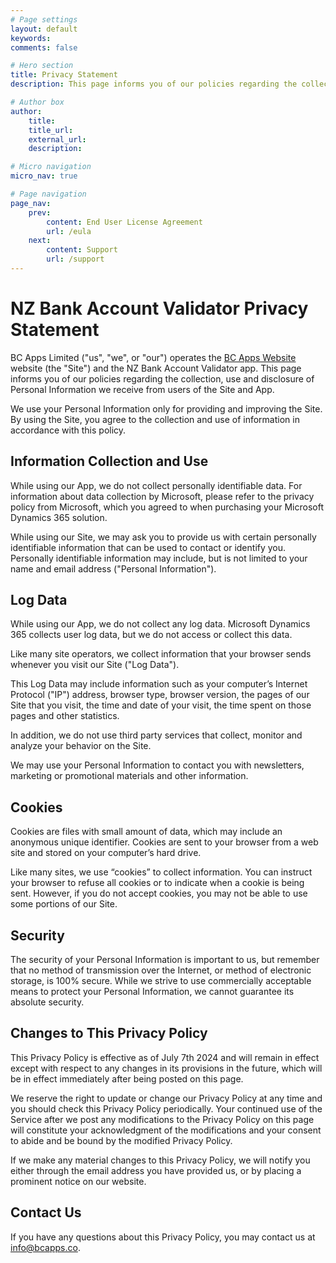 ```yaml
---
# Page settings
layout: default
keywords:
comments: false

# Hero section
title: Privacy Statement
description: This page informs you of our policies regarding the collection, use, and disclosure of Personal Information we receive from users of the NZ Bank Account Validator App.

# Author box
author:
    title:
    title_url: 
    external_url: 
    description: 

# Micro navigation
micro_nav: true

# Page navigation
page_nav:
    prev:
        content: End User License Agreement
        url: /eula
    next:
        content: Support
        url: /support
---
```


# NZ Bank Account Validator Privacy Statement

BC Apps Limited ("us", "we", or "our") operates the [BC Apps Website](https://www.bcapps.co) website (the "Site") and the NZ Bank Account Validator app. This page informs you of our policies regarding the collection, use and disclosure of Personal Information we receive from users of the Site and App.

We use your Personal Information only for providing and improving the Site. By using the Site, you agree to the collection and use of information in accordance with this policy.

## Information Collection and Use

While using our App, we do not collect personally identifiable data. For information about data collection by Microsoft, please refer to the privacy policy from Microsoft, which you agreed to when purchasing your Microsoft Dynamics 365 solution.

While using our Site, we may ask you to provide us with certain personally identifiable information that can be used to contact or identify you. Personally identifiable information may include, but is not limited to your name and email address ("Personal Information").

## Log Data

While using our App, we do not collect any log data. Microsoft Dynamics 365 collects user log data, but we do not access or collect this data.

Like many site operators, we collect information that your browser sends whenever you visit our Site ("Log Data").

This Log Data may include information such as your computer’s Internet Protocol ("IP") address, browser type, browser version, the pages of our Site that you visit, the time and date of your visit, the time spent on those pages and other statistics.

In addition, we do not use third party services that collect, monitor and analyze your behavior on the Site.

We may use your Personal Information to contact you with newsletters, marketing or promotional materials and other information.

## Cookies

Cookies are files with small amount of data, which may include an anonymous unique identifier. Cookies are sent to your browser from a web site and stored on your computer’s hard drive.

Like many sites, we use “cookies” to collect information. You can instruct your browser to refuse all cookies or to indicate when a cookie is being sent. However, if you do not accept cookies, you may not be able to use some portions of our Site.

## Security

The security of your Personal Information is important to us, but remember that no method of transmission over the Internet, or method of electronic storage, is 100% secure. While we strive to use commercially acceptable means to protect your Personal Information, we cannot guarantee its absolute security.

## Changes to This Privacy Policy

This Privacy Policy is effective as of July 7th 2024 and will remain in effect except with respect to any changes in its provisions in the future, which will be in effect immediately after being posted on this page.

We reserve the right to update or change our Privacy Policy at any time and you should check this Privacy Policy periodically. Your continued use of the Service after we post any modifications to the Privacy Policy on this page will constitute your acknowledgment of the modifications and your consent to abide and be bound by the modified Privacy Policy.

If we make any material changes to this Privacy Policy, we will notify you either through the email address you have provided us, or by placing a prominent notice on our website.

## Contact Us

If you have any questions about this Privacy Policy, you may contact us at info@bcapps.co.